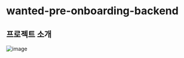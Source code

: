 # wanted-pre-onboarding-backend

## 프로젝트 소개


![image](https://github.com/liljoon/wanted-pre-onboarding-backend/assets/79753466/600da799-8202-49fb-89fd-90dec474ccfa)
